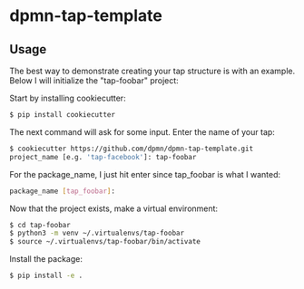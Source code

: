 # dpmn-tap-template

## Usage

The best way to demonstrate creating your tap structure is with an example.
Below I will initialize the "tap-foobar" project:

Start by installing cookiecutter:
```bash
$ pip install cookiecutter
```

The next command will ask for some input.  Enter the name of your tap:
```bash
$ cookiecutter https://github.com/dpmn/dpmn-tap-template.git
project_name [e.g. 'tap-facebook']: tap-foobar
```

For the package_name, I just hit enter since tap_foobar is what I wanted:
```bash
package_name [tap_foobar]:
```

Now that the project exists, make a virtual environment:
```bash
$ cd tap-foobar
$ python3 -m venv ~/.virtualenvs/tap-foobar
$ source ~/.virtualenvs/tap-foobar/bin/activate
```
Install the package:
```bash
$ pip install -e .
